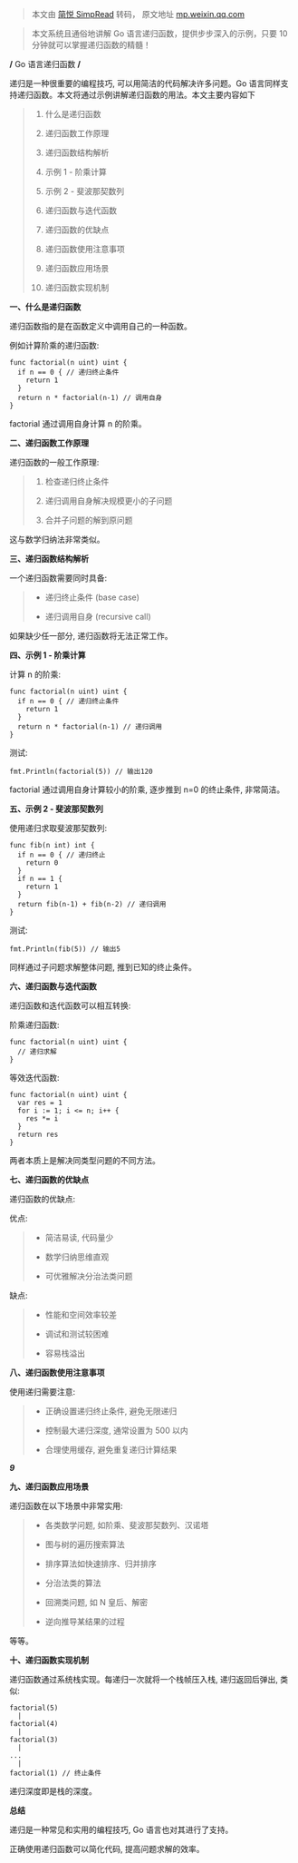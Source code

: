 > 本文由 [简悦 SimpRead](http://ksria.com/simpread/) 转码， 原文地址 [mp.weixin.qq.com](https://mp.weixin.qq.com/s/6jgxpEUbL17xPBRoOOfMJg)

> 本文系统且通俗地讲解 Go 语言递归函数，提供步步深入的示例，只要 10 分钟就可以掌握递归函数的精髓！

**/** Go 语言递归函数 **/**

递归是一种很重要的编程技巧, 可以用简洁的代码解决许多问题。Go 语言同样支持递归函数。本文将通过示例讲解递归函数的用法。本文主要内容如下

> 1.  什么是递归函数
>     
> 2.  递归函数工作原理
>     
> 3.  递归函数结构解析
>     
> 4.  示例 1 - 阶乘计算
>     
> 5.  示例 2 - 斐波那契数列
>     
> 6.  递归函数与迭代函数
>     
> 7.  递归函数的优缺点
>     
> 8.  递归函数使用注意事项
>     
> 9.  递归函数应用场景
>     
> 10.  递归函数实现机制
>     

**一、什么是递归函数**

递归函数指的是在函数定义中调用自己的一种函数。

例如计算阶乘的递归函数:

```
func factorial(n uint) uint {
  if n == 0 { // 递归终止条件
    return 1
  }
  return n * factorial(n-1) // 调用自身
}

```

factorial 通过调用自身计算 n 的阶乘。

**二、递归函数工作原理**

递归函数的一般工作原理:

> 1.  检查递归终止条件
>     
> 2.  递归调用自身解决规模更小的子问题
>     
> 3.  合并子问题的解到原问题
>     

这与数学归纳法非常类似。

**三、递归函数结构解析**

一个递归函数需要同时具备:

> *   递归终止条件 (base case)
>     
> *   递归调用自身 (recursive call)
>     

如果缺少任一部分, 递归函数将无法正常工作。

**四、示例 1 - 阶乘计算**

计算 n 的阶乘:

```
func factorial(n uint) uint {
  if n == 0 { // 递归终止条件
    return 1 
  }
  return n * factorial(n-1) // 递归调用
}

```

测试:

```
fmt.Println(factorial(5)) // 输出120

```

factorial 通过调用自身计算较小的阶乘, 逐步推到 n=0 的终止条件, 非常简洁。

**五、示例 2 - 斐波那契数列**

使用递归求取斐波那契数列:

```
func fib(n int) int {
  if n == 0 { // 递归终止
    return 0
  }
  if n == 1 { 
    return 1
  }
  return fib(n-1) + fib(n-2) // 递归调用
}

```

测试:

```
fmt.Println(fib(5)) // 输出5

```

同样通过子问题求解整体问题, 推到已知的终止条件。

**六、递归函数与迭代函数**

递归函数和迭代函数可以相互转换:

阶乘递归函数:

```
func factorial(n uint) uint {
  // 递归求解  
}

```

等效迭代函数:

```
func factorial(n uint) uint {
  var res = 1
  for i := 1; i <= n; i++ {
    res *= i
  }
  return res 
}

```

两者本质上是解决同类型问题的不同方法。

**七、递归函数的优缺点**

递归函数的优缺点:

优点:

> *   简洁易读, 代码量少
>     
> *   数学归纳思维直观
>     
> *   可优雅解决分治法类问题
>     

缺点:

> *   性能和空间效率较差
>     
> *   调试和测试较困难
>     
> *   容易栈溢出
>     

**八、递归函数使用注意事项**

使用递归需要注意:

> *   正确设置递归终止条件, 避免无限递归
>     
> *   控制最大递归深度, 通常设置为 500 以内
>     
> *   合理使用缓存, 避免重复递归计算结果
>     

**_9_**

**九、递归函数应用场景**

递归函数在以下场景中非常实用:

> *   各类数学问题, 如阶乘、斐波那契数列、汉诺塔
>     
> *   图与树的遍历搜索算法
>     
> *   排序算法如快速排序、归并排序
>     
> *   分治法类的算法
>     
> *   回溯类问题, 如 N 皇后、解密
>     
> *   逆向推导某结果的过程
>     

等等。

**十、递归函数实现机制**

递归函数通过系统栈实现。每递归一次就将一个栈帧压入栈, 递归返回后弹出, 类似:

```
factorial(5)
  |
factorial(4)
  |
factorial(3) 
  |
...
  |  
factorial(1) // 终止条件

```

递归深度即是栈的深度。

**总结**

递归是一种常见和实用的编程技巧, Go 语言也对其进行了支持。

正确使用递归函数可以简化代码, 提高问题求解的效率。